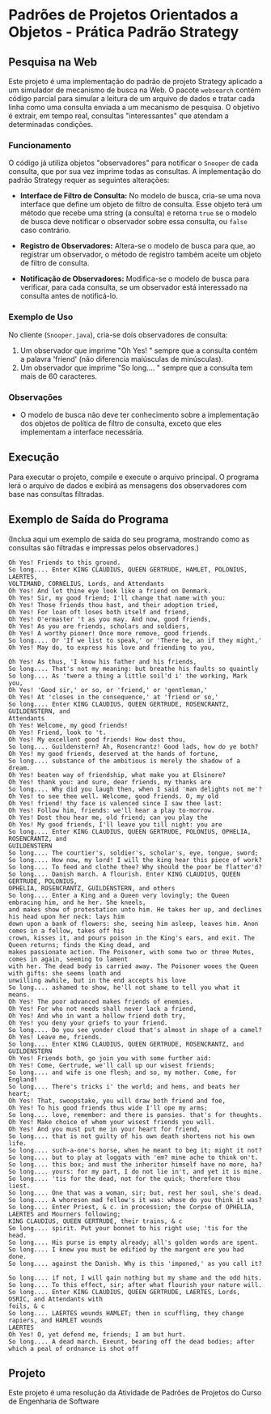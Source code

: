 # Padrões de Projetos Orientados a Objetos - Prática Padrão Strategy

## Pesquisa na Web

Este projeto é uma implementação do padrão de projeto Strategy aplicado a um simulador de mecanismo de busca na Web. O pacote `websearch` contém código parcial para simular a leitura de um arquivo de dados e tratar cada linha como uma consulta enviada a um mecanismo de pesquisa. O objetivo é extrair, em tempo real, consultas "interessantes" que atendam a determinadas condições.

### Funcionamento

O código já utiliza objetos "observadores" para notificar o `Snooper` de cada consulta, que por sua vez imprime todas as consultas. A implementação do padrão Strategy requer as seguintes alterações:

- **Interface de Filtro de Consulta:** No modelo de busca, cria-se uma nova interface que define um objeto de filtro de consulta. Esse objeto terá um método que recebe uma string (a consulta) e retorna `true` se o modelo de busca deve notificar o observador sobre essa consulta, ou `false` caso contrário.

- **Registro de Observadores:** Altera-se o modelo de busca para que, ao registrar um observador, o método de registro também aceite um objeto de filtro de consulta.

- **Notificação de Observadores:** Modifica-se o modelo de busca para verificar, para cada consulta, se um observador está interessado na consulta antes de notificá-lo.

### Exemplo de Uso

No cliente (`Snooper.java`), cria-se dois observadores de consulta:

1. Um observador que imprime "Oh Yes! <consulta>" sempre que a consulta contém a palavra 'friend' (não diferencia maiúsculas de minúsculas).
2. Um observador que imprime "So long.... <consulta>" sempre que a consulta tem mais de 60 caracteres.

### Observações

- O modelo de busca não deve ter conhecimento sobre a implementação dos objetos de política de filtro de consulta, exceto que eles implementam a interface necessária.

## Execução
Para executar o projeto, compile e execute o arquivo principal. O programa lerá o arquivo de dados e exibirá as mensagens dos observadores com base nas consultas filtradas.

## Exemplo de Saída do Programa

(Inclua aqui um exemplo de saída do seu programa, mostrando como as consultas são filtradas e impressas pelos observadores.)

```
Oh Yes! Friends to this ground.
So long.... Enter KING CLAUDIUS, QUEEN GERTRUDE, HAMLET, POLONIUS, LAERTES,
VOLTIMAND, CORNELIUS, Lords, and Attendants
Oh Yes! And let thine eye look like a friend on Denmark.
Oh Yes! Sir, my good friend; I'll change that name with you:
Oh Yes! Those friends thou hast, and their adoption tried,
Oh Yes! For loan oft loses both itself and friend,
Oh Yes! O'ermaster 't as you may. And now, good friends,
Oh Yes! As you are friends, scholars and soldiers,
Oh Yes! A worthy pioner! Once more remove, good friends.
So long.... Or 'If we list to speak,' or 'There be, an if they might,'
Oh Yes! May do, to express his love and friending to you,

Oh Yes! As thus, 'I know his father and his friends,
So long.... That's not my meaning: but breathe his faults so quaintly
So long.... As 'twere a thing a little soil'd i' the working, Mark you,
Oh Yes! 'Good sir,' or so, or 'friend,' or 'gentleman,'
Oh Yes! At 'closes in the consequence,' at 'friend or so,'
So long.... Enter KING CLAUDIUS, QUEEN GERTRUDE, ROSENCRANTZ, GUILDENSTERN, and
Attendants
Oh Yes! Welcome, my good friends!
Oh Yes! Friend, look to 't.
Oh Yes! My excellent good friends! How dost thou,
So long.... Guildenstern? Ah, Rosencrantz! Good lads, how do ye both?
Oh Yes! my good friends, deserved at the hands of fortune,
So long.... substance of the ambitious is merely the shadow of a dream.
Oh Yes! beaten way of friendship, what make you at Elsinore?
Oh Yes! thank you: and sure, dear friends, my thanks are
So long.... Why did you laugh then, when I said 'man delights not me'?
Oh Yes! to see thee well. Welcome, good friends. O, my old
Oh Yes! friend! thy face is valenced since I saw thee last:
Oh Yes! Follow him, friends: we'll hear a play to-morrow.
Oh Yes! Dost thou hear me, old friend; can you play the
Oh Yes! My good friends, I'll leave you till night: you are
So long.... Enter KING CLAUDIUS, QUEEN GERTRUDE, POLONIUS, OPHELIA, ROSENCRANTZ, and
GUILDENSTERN
So long.... The courtier's, soldier's, scholar's, eye, tongue, sword;
So long.... How now, my lord! I will the king hear this piece of work?
So long.... To feed and clothe thee? Why should the poor be flatter'd?
So long.... Danish march. A flourish. Enter KING CLAUDIUS, QUEEN GERTRUDE, POLONIUS,
OPHELIA, ROSENCRANTZ, GUILDENSTERN, and others
So long.... Enter a King and a Queen very lovingly; the Queen embracing him, and he her. She kneels,
and makes show of protestation unto him. He takes her up, and declines his head upon her neck: lays him
down upon a bank of flowers: she, seeing him asleep, leaves him. Anon comes in a fellow, takes off his
crown, kisses it, and pours poison in the King's ears, and exit. The Queen returns; finds the King dead, and
makes passionate action. The Poisoner, with some two or three Mutes, comes in again, seeming to lament
with her. The dead body is carried away. The Poisoner wooes the Queen with gifts: she seems loath and
unwilling awhile, but in the end accepts his love
So long.... ashamed to show, he'll not shame to tell you what it means.
Oh Yes! The poor advanced makes friends of enemies.
Oh Yes! For who not needs shall never lack a friend,
Oh Yes! And who in want a hollow friend doth try,
Oh Yes! you deny your griefs to your friend.
So long.... Do you see yonder cloud that's almost in shape of a camel?
Oh Yes! Leave me, friends.
So long.... Enter KING CLAUDIUS, QUEEN GERTRUDE, ROSENCRANTZ, and GUILDENSTERN
Oh Yes! Friends both, go join you with some further aid:
Oh Yes! Come, Gertrude, we'll call up our wisest friends;
So long.... and wife is one flesh; and so, my mother. Come, for England!
So long.... There's tricks i' the world; and hems, and beats her heart;
Oh Yes! That, swoopstake, you will draw both friend and foe,
Oh Yes! To his good friends thus wide I'll ope my arms;
So long.... love, remember: and there is pansies. that's for thoughts.
Oh Yes! Make choice of whom your wisest friends you will.
Oh Yes! And you must put me in your heart for friend,
So long.... that is not guilty of his own death shortens not his own life.
So long.... such-a-one's horse, when he meant to beg it; might it not?
So long.... but to play at loggats with 'em? mine ache to think on't.
So long.... this box; and must the inheritor himself have no more, ha?
So long.... yours: for my part, I do not lie in't, and yet it is mine.
So long.... 'tis for the dead, not for the quick; therefore thou liest.
So long.... One that was a woman, sir; but, rest her soul, she's dead.
So long.... A whoreson mad fellow's it was: whose do you think it was?
So long.... Enter Priest, & c. in procession; the Corpse of OPHELIA, LAERTES and Mourners following;
KING CLAUDIUS, QUEEN GERTRUDE, their trains, & c
So long.... spirit. Put your bonnet to his right use; 'tis for the head.
So long.... His purse is empty already; all's golden words are spent.
So long.... I knew you must be edified by the margent ere you had done.
So long.... against the Danish. Why is this 'imponed,' as you call it?

So long.... if not, I will gain nothing but my shame and the odd hits.
So long.... To this effect, sir; after what flourish your nature will.
So long.... Enter KING CLAUDIUS, QUEEN GERTRUDE, LAERTES, Lords, OSRIC, and Attendants with
foils, & c
So long.... LAERTES wounds HAMLET; then in scuffling, they change rapiers, and HAMLET wounds
LAERTES
Oh Yes! O, yet defend me, friends; I am but hurt.
So long.... A dead march. Exeunt, bearing off the dead bodies; after which a peal of ordnance is shot off
```

## Projeto
Este projeto é uma resolução da Atividade de Padrões de Projetos do Curso de Engenharia de Software
